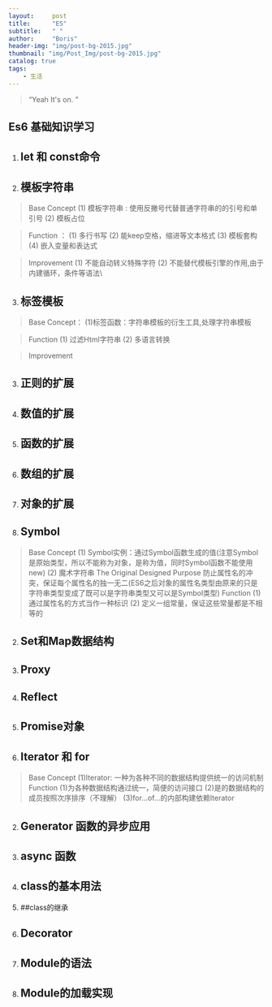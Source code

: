 ```yaml
---
layout:     post
title:      "ES"
subtitle:   " " 
author:     "Boris"
header-img: "img/post-bg-2015.jpg"
thumbnail: "img/Post_Img/post-bg-2015.jpg"
catalog: true 
tags:
    - 生活
---
```


> “Yeah It's on. ”


## Es6 基础知识学习


1. ## let 和 const命令

2. ## 模板字符串

> Base Concept
(1) 模板字符串 : 使用反撇号代替普通字符串的的引号和单引号
(2) 模板占位 

> Function ：
(1) 多行书写
(2) 能keep空格，缩进等文本格式
(3) 模板套构
(4) 嵌入变量和表达式 

> Improvement
(1) 不能自动转义特殊字符
(2) 不能替代模板引擎的作用,由于内建循环，条件等语法\


3. ## 标签模板

> Base Concept：
(1)标签函数：字符串模板的衍生工具,处理字符串模板

> Function
(1) 过滤Html字符串
(2) 多语言转换

>Improvement

3. ## 正则的扩展

2. ## 数值的扩展

2. ## 函数的扩展

2. ## 数组的扩展

2. ## 对象的扩展

2. ## Symbol
>Base Concept
(1) Symbol实例：通过Symbol函数生成的值(注意Symbol是原始类型，所以不能称为对象，是称为值，同时Symbol函数不能使用new)
(2) 魔术字符串
>The Original Designed Purpose
防止属性名的冲突，保证每个属性名的独一无二(ES6之后对象的属性名类型由原来的只是字符串类型变成了既可以是字符串类型又可以是Symbol类型)
>Function
(1) 通过属性名的方式当作一种标识
(2) 定义一组常量，保证这些常量都是不相等的



2. ## Set和Map数据结构

2. ## Proxy

2. ## Reflect 

2. ## Promise对象

2. ## Iterator 和 for 

>Base Concept
(1)Iterator: 一种为各种不同的数据结构提供统一的访问机制
>Function
(1)为各种数据结构通过统一，简便的访问接口
(2)是的数据结构的成员按照次序排序（不理解）
(3)for...of...的内部构建依赖Iterator


2. ## Generator 函数的异步应用

2. ## async 函数

2. ## class的基本用法

2. ##class的继承

2. ## Decorator

2. ## Module的语法

2. ## Module的加载实现





